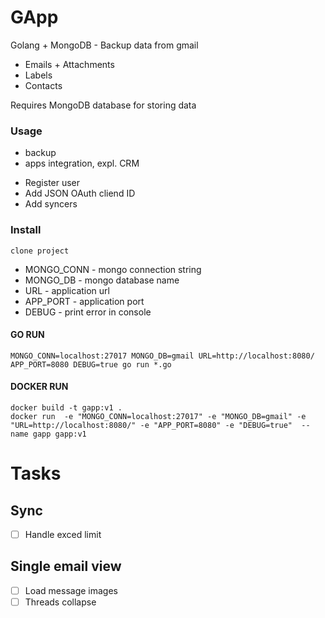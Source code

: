 # GApp
Golang + MongoDB - Backup data from gmail

* Emails + Attachments
* Labels
* Contacts 

Requires MongoDB database for storing data

### Usage
 - backup
 - apps integration, expl. CRM

* Register user
* Add JSON OAuth cliend ID
* Add syncers

### Install

```
clone project
```

* MONGO_CONN    - mongo connection string
* MONGO_DB      - mongo database name
* URL           - application url
* APP_PORT      - application port
* DEBUG         - print error in console

#### GO RUN
```
MONGO_CONN=localhost:27017 MONGO_DB=gmail URL=http://localhost:8080/ APP_PORT=8080 DEBUG=true go run *.go
```

#### DOCKER RUN
```
docker build -t gapp:v1 .
docker run  -e "MONGO_CONN=localhost:27017" -e "MONGO_DB=gmail" -e "URL=http://localhost:8080/" -e "APP_PORT=8080" -e "DEBUG=true"  --name gapp gapp:v1
```

# Tasks

## Sync
- [ ] Handle exced limit

## Single email view
- [ ] Load message images
- [ ] Threads collapse